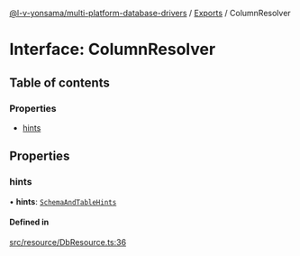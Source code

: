[@l-v-yonsama/multi-platform-database-drivers](../README.md) / [Exports](../modules.md) / ColumnResolver

# Interface: ColumnResolver

## Table of contents

### Properties

- [hints](ColumnResolver.md#hints)

## Properties

### hints

• **hints**: [`SchemaAndTableHints`](SchemaAndTableHints.md)

#### Defined in

[src/resource/DbResource.ts:36](https://github.com/l-v-yonsama/db-drivers/blob/48746db/src/resource/DbResource.ts#L36)
